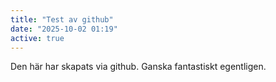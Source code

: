 ```yaml
---
title: "Test av github"
date: "2025-10-02 01:19"
active: true
---
```

Den här har skapats via github. Ganska fantastiskt egentligen.
